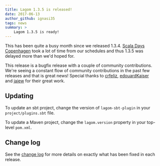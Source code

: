 ```yaml
---
title: Lagom 1.3.5 is released!
date: 2017-06-13
author_github: ignasi35
tags: news
summary: >
    Lagom 1.3.5 is ready!
---
```


This has been quite a busy month since we released 1.3.4. [Scala Days Copenhagen](http://event.scaladays.org/scaladays-cph-2017) took a lot of time from our schedules and thus 1.3.5 was delayed more than we'd hoped for.

This release is a bugfix release with a couple of community contributions. We're seeing a constant flow of community contributions in the past few releases and that is great news! Special thanks to [crfeliz](https://github.com/crfeliz), [edouardKaiser](https://github.com/edouardKaiser) and [jaiew](https://github.com/jaiew) for their great work.

## Updating

To update an sbt project, change the version of `lagom-sbt-plugin` in your `project/plugins.sbt` file.

To update a Maven project, change the `lagom.version` property in your top-level `pom.xml`.

## Change log

See the [change log](/changelog.html) for more details on exactly what has been fixed in each release.
